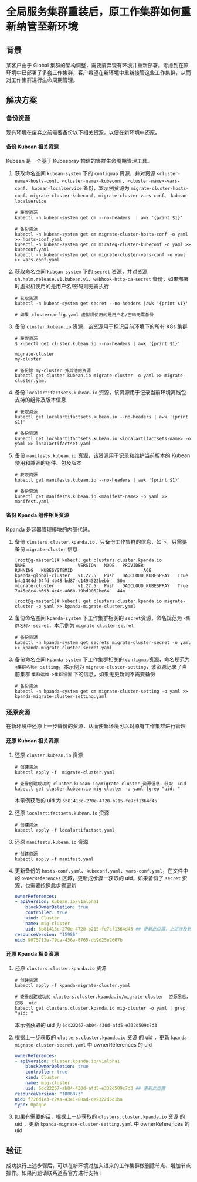 # 全局服务集群重装后，原工作集群如何重新纳管至新环境

## 背景

某客户由于 Global 集群的架构调整，需要废弃现有环境并重新部署。考虑到在原环境中已部署了多套工作集群，客户希望在新环境中重新接管这些工作集群，从而对工作集群进行生命周期管理。

## 解决方案

### 备份资源

现有环境在废弃之前需要备份以下相关资源，以便在新环境中还原。

#### 备份 Kubean 相关资源

Kubean 是一个基于 Kubespray 构建的集群生命周期管理工具。

1. 获取命名空间 `kubean-system` 下的 `configmap` 资源，并对资源 `<cluster-name>-hosts-conf`、`<cluster-name>-kubeconf`、`<cluster-name>-vars-conf`、 `kubean-localservice` 备份，本示例资源为 `migrate-cluster-hosts-conf`、`migrate-cluster-kubeconf`、`migrate-cluster-vars-conf`、 `kubean-localservice`

    ```shell
    # 获取资源
    kubectl -n kubean-system get cm --no-headers  | awk '{print $1}'

    # 备份资源
    kubectl -n kubean-system get cm migrate-cluster-hosts-conf -o yaml >> hosts-conf.yaml
    kubectl -n kubean-system get cm mirateg-cluster-kubeconf -o yaml >> kubeconf.yaml
    kubectl -n kubean-system get cm migrate-cluster-vars-conf -o yaml >> vars-conf.yaml
    ```

2. 获取命名空间 `kubean-system` 下的 `secret` 资源，并对资源 `sh.helm.release.v1.kubean.v1`、`webhook-http-ca-secret` 备份，如果部署时虚拟机使用的是用户名/密码则无需执行

    ```shell
    # 获取资源
    kubectl -n kubean-system get secret --no-headers |awk '{print $1}'

    # 如果 clusterconfig.yaml 虚拟机使用的是用户名/密码无需备份
    ```

3. 备份 `cluster.kubean.io` 资源，该资源用于标识目前环境下的所有 K8s 集群

    ```shell
    # 获取资源
    $ kubectl get cluster.kubean.io --no-headers | awk '{print $1}'

    migrate-cluster
    my-cluster

    ```

    ```shell
    # 备份除 my-cluster 外其他的资源
    kubectl get cluster.kubean.io migrate-cluster -o yaml >> migrate-cluster.yaml
    ```

4. 备份 `localartifactsets.kubean.io` 资源，该资源用于记录当前环境离线包支持的组件及版本信息

    ```shell
    # 获取资源
    kubectl get localartifactsets.kubean.io --no-headers | awk '{print $1}'

    # 备份资源
    kubectl get localartifactsets.kubean.io <localartifactsets-name> -o yaml >> localartifactset.yaml
    ```

5. 备份 `manifests.kubean.io` 资源，该资源用于记录和维护当前版本的 Kubean 使用和兼容的组件、包及版本

    ```shell
    # 获取资源
    kubectl get manifests.kubean.io --no-headers | awk '{print $1}'

    # 备份资源
    kubectl get manifests.kubean.io <manifest-name> -o yaml >> manifest.yaml
    ```

#### 备份 Kpanda 组件相关资源

Kpanda 是容器管理模块的内部代码。

1. 备份 `clusters.cluster.kpanda.io`，只备份工作集群的信息，如下，只需要备份 `migrate-cluster` 信息

    ```shell
    [root@g-master1]# kubectl get clusters.cluster.kpanda.io
    NAME                    VERSION   MODE   PROVIDER             RUNNING   KUBESYSTEMID                           AGE
    kpanda-global-cluster   v1.27.5   Push   DAOCLOUD_KUBESPRAY   True      b4a1404d-04fd-4b48-bd87-c1494322bebb   50m
    migrate-cluster         v1.27.5   Push   DAOCLOUD_KUBESPRAY   True      7a45e8c4-b693-4c4c-a06b-19bd9052be64   44m

    [root@g-master1]# kubectl get clusters.cluster.kpanda.io migrate-cluster -o yaml >> kpanda-migrate-cluster.yaml
    ```

2. 备份命名空间 `kpanda-system` 下工作集群相关的 `secret`资源，命名规范为 `<集群名称>-secret`，本示例为 `migrate-cluster-secret`

    ```shell
    # 备份资源
    kubectl -n kpanda-system get secrets migrate-cluster-secret -o yaml >> kpanda-migrate-cluster-secret.yaml
    ```

3. 备份命名空间 `kpanda-system` 下工作集群相关的 `configmap`资源，命名规范为 `<集群名称>-setting`，本示例为 `migrate-cluster-setting`，该资源记录了当前集群 `集群运维->集群设置` 下的信息，如果无更新则不需要备份

    ```shell
    # 备份资源
    kubectl -n kpanda-system get cm migrate-cluster-setting -o yaml >> kpanda-migrate-cluster-setting.yaml
    ```

### 还原资源

在新环境中还原上一步备份的资源，从而使新环境可以对原有工作集群进行管理

#### 还原 Kubean 相关资源

1. 还原 `cluster.kubean.io` 资源

    ```shell
    # 创建资源
    kubectl apply -f  migrate-cluster.yaml
    ```

    ```shell
    # 查看创建成功的 cluster.kubean.io/migrate-cluster 资源信息，获取  uid 
    kubectl get cluster.kubean.io mig-cluster -o yaml |grep "uid: "
    ```

    本示例获取的 uid 为 `6b81413c-270e-4720-b215-fe7cf1364d45`

2. 还原 `localartifactsets.kubean.io` 资源

    ```shell
    # 创建资源
    kubectl apply -f localartifactset.yaml
    ```

3. 还原 `manifests.kubean.io` 资源

    ```shell
    # 创建资源
    kubectl apply -f manifest.yaml
    ```

4. 更新备份的 `hosts-conf.yaml`、`kubeconf.yaml`、`vars-conf.yaml`，在文件中的 `ownerReferences` 区域，更新成步骤一获取的 uid，如果备份了 `secret` 资源，也需要按照此步骤更新

    ```yaml
    ownerReferences:
    - apiVersion: kubean.io/v1alpha1
        blockOwnerDeletion: true
        controller: true
        kind: Cluster
        name: mig-cluster
        uid: 6b81413c-270e-4720-b215-fe7cf1364d45 ## 更新此位置，上述涉及到的 configmap 资源均需要更改
    resourceVersion: "15986"
    uid: 9075713e-79ca-436a-8765-db9d25e2667b
    ```

#### 还原 Kpanda 相关资源

1. 还原 `clusters.cluster.kpanda.io` 资源

    ```shell
    # 创建资源
    kubectl apply -f kpanda-migrate-cluster.yaml
    ```

    ```shell
    # 查看创建成功的 clusters.cluster.kpanda.io/migrate-cluster  资源信息，获取  uid 
    kubectl get clusters.cluster.kpanda.io mig-cluster -o yaml | grep "uid: "
    ```

    本示例获取的 uid 为 `6dc22267-ab04-430d-afd5-e332d509c7d3`

2. 根据上一步获取的 `clusters.cluster.kpanda.io` 资源 的 uid ，更新 `kpanda-migrate-cluster-secret.yaml` 中 ownerReferences 的 uid

    ```yaml
    ownerReferences:
    - apiVersion: cluster.kpanda.io/v1alpha1
        blockOwnerDeletion: true
        controller: true
        kind: Cluster
        name: mig-cluster
        uid: 6dc22267-ab04-430d-afd5-e332d509c7d3 ## 更新此位置
    resourceVersion: "1006873"
    uid: f726d1e3-c2aa-4341-88ad-ce9322d5d1ba
    type: Opaque
    ```

3. 如果有需要的话，根据上一步获取的 `clusters.cluster.kpanda.io` 资源 的 uid ，更新 `kpanda-migrate-cluster-setting.yaml` 中 ownerReferences 的 uid

## 验证

成功执行上述步骤后，可以在新环境对加入进来的工作集群做删除节点、增加节点操作。如果问题请联系道客官方进行支持！
